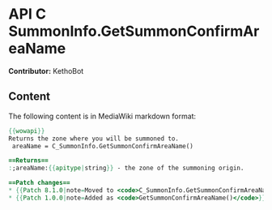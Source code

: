 # API C SummonInfo.GetSummonConfirmAreaName

**Contributor:** KethoBot

## Content

The following content is in MediaWiki markdown format:

```mediawiki
{{wowapi}}
Returns the zone where you will be summoned to.
 areaName = C_SummonInfo.GetSummonConfirmAreaName()

==Returns==
:;areaName:{{apitype|string}} - the zone of the summoning origin.

==Patch changes==
* {{Patch 8.1.0|note=Moved to <code>C_SummonInfo.GetSummonConfirmAreaName()</code>}}
* {{Patch 1.0.0|note=Added as <code>GetSummonConfirmAreaName()</code>}}
```
